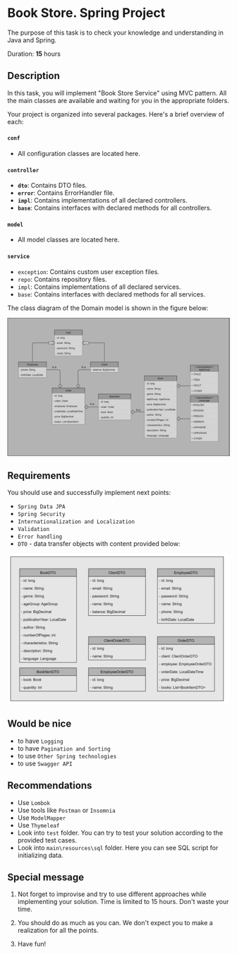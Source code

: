 # Book Store. Spring Project

The purpose of this task is to check your knowledge and understanding in Java and Spring.

Duration: **15** hours

## Description

In this task, you will implement "Book Store Service" using MVC pattern. All the main classes are available and waiting
for you in the appropriate folders.

Your project is organized into several packages. Here's a brief overview of each:

#### `conf`

- All configuration classes are located here.

#### `controller`

- **`dto`**: Contains DTO files.
- **`error`**: Contains ErrorHandler file.
- **`impl`**: Contains implementations of all declared controllers.
- **`base`**: Contains interfaces with declared methods for all controllers.

#### `model`

- All model classes are located here.

#### `service`

- `exception`: Contains custom user exception files.
- `repo`: Contains repository files.
- `impl`: Contains implementations of all declared services.
- `base`: Contains interfaces with declared methods for all services.

The class diagram of the Domain model is shown in the figure below:

<img src="img/Diagram.png" alt="DTO" width="1000"/>

## Requirements

You should use and successfully implement next points:

- `Spring Data JPA`
- `Spring Security`
- `Internationalization and Localization`
- `Validation`
- `Error handling`
- `DTO` - data transfer objects with content provided below:

<img src="img/DTO.png" alt="DTO" width="600"/>

## Would be nice

- to have `Logging`
- to have `Pagination and Sorting`
- to use `Other Spring technologies`
- to use `Swagger API`

## Recommendations

- Use `Lombok`
- Use tools like `Postman` or `Insomnia`
- Use `ModelMapper`
- Use `Thymeleaf`
- Look into `test` folder. You can try to test your solution according to the provided test cases.
- Look into `main\resources\sql` folder. Here you can see SQL script for initializing data.

## Special message

1. Not forget to improvise and try to use different approaches while implementing your solution.
   Time is limited to 15 hours. Don't waste your time.

2. You should do as much as you can.
   We don't expect you to make a realization for all the points.
3. Have fun!
